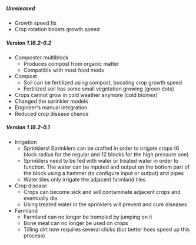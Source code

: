 ##### Unreleased

* Growth speed fix
* Crop rotation boosts growth speed


##### Version 1.18.2-0.2

* Composter multiblock
  * Produces compost from organic matter
  * Compatible with most food mods
* Compost
  * Soil can be fertilized using compost, boosting crop growth speed
  * Fertilized soil has some small vegetation growing (green dots)
* Crops cannot grow in cold weather anymore (cold biomes)
* Changed the sprinkler models
* Engineer's manual integration
* Reduced crop disease chance

##### Version 1.18.2-0.1

* Irrigation
    * Sprinklers! Sprinklers can be crafted in order to irrigate crops (6 block radius for the regular and 12 blocks for the high pressure one)
    * Sprinklers need to be fed with water or treated water in order to function. The water can be inputed and output on the bottom part of the block using a hammer (to configure input or output) and pipes
    * Water tiles only irrigate the adjacent farmland tiles
* Crop disease
    * Crops can become sick and will contaminate adjacent crops and eventually die
    * Using treated water in the sprinklers will prevent and cure diseases
* Farmland
    * Farmland can no longer be trampled by jumping on it
    * Bone meal can no longer be used on crops
    * Tilling dirt now requires several clicks (but better hoes speed up this process)
